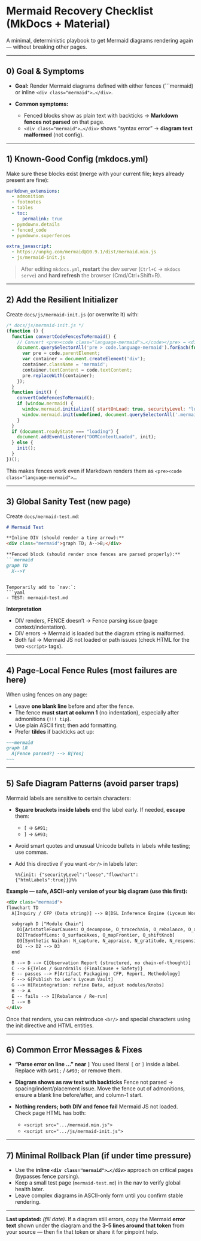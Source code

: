 # Mermaid Recovery Checklist (MkDocs + Material)

A minimal, deterministic playbook to get Mermaid diagrams rendering again — without breaking other pages.

---

## 0) Goal & Symptoms

* **Goal:** Render Mermaid diagrams defined with either fences (```mermaid) or inline `<div class="mermaid">…</div>`.
* **Common symptoms:**

  * Fenced blocks show as plain text with backticks → **Markdown fences not parsed** on that page.
  * `<div class="mermaid">…</div>` shows “syntax error” → **diagram text malformed** (not config).

---

## 1) Known-Good Config (mkdocs.yml)

Make sure these blocks exist (merge with your current file; keys already present are fine):

```yaml
markdown_extensions:
  - admonition
  - footnotes
  - tables
  - toc:
      permalink: true
  - pymdownx.details
  - fenced_code
  - pymdownx.superfences

extra_javascript:
  - https://unpkg.com/mermaid@10.9.1/dist/mermaid.min.js
  - js/mermaid-init.js
```

> After editing `mkdocs.yml`, **restart** the dev server (`Ctrl+C` → `mkdocs serve`) and **hard refresh** the browser (Cmd/Ctrl+Shift+R).

---

## 2) Add the Resilient Initializer

Create `docs/js/mermaid-init.js` (or overwrite it) with:

```javascript
/* docs/js/mermaid-init.js */
(function () {
  function convertCodeFencesToMermaid() {
    // Convert <pre><code class="language-mermaid">…</code></pre> → <div class="mermaid">…</div>
    document.querySelectorAll('pre > code.language-mermaid').forEach(function (code) {
      var pre = code.parentElement;
      var container = document.createElement('div');
      container.className = 'mermaid';
      container.textContent = code.textContent;
      pre.replaceWith(container);
    });
  }
  function init() {
    convertCodeFencesToMermaid();
    if (window.mermaid) {
      window.mermaid.initialize({ startOnLoad: true, securityLevel: "loose" });
      window.mermaid.init(undefined, document.querySelectorAll('.mermaid'));
    }
  }
  if (document.readyState === "loading") {
    document.addEventListener("DOMContentLoaded", init);
  } else {
    init();
  }
})();
```

This makes fences work even if Markdown renders them as `<pre><code class="language-mermaid">…`.

---

## 3) Global Sanity Test (new page)

Create `docs/mermaid-test.md`:

````markdown
# Mermaid Test

**Inline DIV (should render a tiny arrow):**
<div class="mermaid">graph TD; A-->B;</div>

**Fenced block (should render once fences are parsed properly):**
```mermaid
graph TD
  X-->Y
````

````

Temporarily add to `nav:`:
```yaml
- TEST: mermaid-test.md
````

**Interpretation**

* DIV renders, FENCE doesn’t → Fence parsing issue (page context/indentation).
* DIV errors → Mermaid is loaded but the diagram string is malformed.
* Both fail → Mermaid JS not loaded or path issues (check HTML for the two `<script>` tags).

---

## 4) Page-Local Fence Rules (most failures are here)

When using fences on any page:

* Leave **one blank line** before and after the fence.
* The fence **must start at column 1** (no indentation), especially after admonitions (`!!! tip`).
* Use plain ASCII first; then add formatting.
* Prefer **tildes** if backticks act up:

```markdown
~~~mermaid
graph LR
  A[Fence parsed?] --> B[Yes]
~~~
```

---

## 5) Safe Diagram Patterns (avoid parser traps)

Mermaid labels are sensitive to certain characters:

* **Square brackets inside labels** end the label early. If needed, **escape** them:

  * `[` → `&#91;`
  * `]` → `&#93;`
* Avoid smart quotes and unusual Unicode bullets in labels while testing; use commas.
* Add this directive if you want `<br/>` in labels later:

  ```
  %%{init: {"securityLevel":"loose","flowchart":{"htmlLabels":true}}}%%
  ```

**Example — safe, ASCII-only version of your big diagram (use this first):**

```html
<div class="mermaid">
flowchart TD
  A[Inquiry / CFP (Data string)] --> B[DSL Inference Engine (Lyceum Workbench)]

  subgraph D ["Module Chain"]
    D1[AristotleFourCauses: O_decompose, O_tracechain, O_rebalance, O_agent_network]
    D2[TradeoffLens: O_surfaceAxes, O_mapFrontier, O_shiftKnob]
    D3[Synthetic Naikan: N_capture, N_appraise, N_gratitude, N_responsibility, N_counterfactual, N_telos_check, N_commit, N_score]
    D1 --> D2 --> D3
  end

  B --> D --> C[Observation Report (structured, no chain-of-thought)]
  C --> E{Telos / Guardrails (FinalCause + Safety)}
  E -- passes --> F[Artifact Packaging: CFP, Report, Methodology]
  F --> G[Publish to Leo's Lyceum Vault]
  G --> H[Reintegration: refine Data, adjust modules/knobs]
  H --> A
  E -- fails --> I[Rebalance / Re-run]
  I --> B
</div>
```

Once that renders, you can reintroduce `<br/>` and special characters using the init directive and HTML entities.

---

## 6) Common Error Messages & Fixes

* **“Parse error on line …” near `]`**
  You used literal `[` or `]` inside a label. Replace with `&#91;` / `&#93;` or remove them.

* **Diagram shows as raw text with backticks**
  Fence not parsed → spacing/indent/placement issue. Move the fence out of admonitions, ensure a blank line before/after, and column-1 start.

* **Nothing renders; both DIV and fence fail**
  Mermaid JS not loaded. Check page HTML has both:

  * `<script src=".../mermaid.min.js">`
  * `<script src=".../js/mermaid-init.js">`

---

## 7) Minimal Rollback Plan (if under time pressure)

* Use the **inline `<div class="mermaid">…</div>`** approach on critical pages (bypasses fence parsing).
* Keep a small test page (`mermaid-test.md`) in the nav to verify global health later.
* Leave complex diagrams in ASCII-only form until you confirm stable rendering.

---

**Last updated:** *(fill date)*.
If a diagram still errors, copy the Mermaid **error text** shown under the diagram and the **3–5 lines around that token** from your source — then fix that token or share it for pinpoint help.
